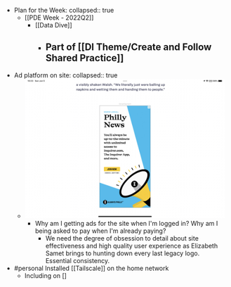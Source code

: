 - Plan for the Week:
  collapsed:: true
	- [[PDE Week - 2022Q2]]
		- [[Data Dive]]
			- Part of [[DI Theme/Create and Follow Shared Practice]]
				-
- Ad platform on site:
  collapsed:: true
	- ![2022-06-05-10-24-40.jpeg](../assets/2022-06-05-10-24-40.jpeg)
		- Why am I getting ads for the site when I'm logged in? Why am I being asked to pay when I'm already paying?
			- We need the degree of obsession to detail about site effectiveness and high quality user experience as Elizabeth Samet brings to hunting down every last legacy logo. Essential consistency.
- #personal Installed [[Tailscale]] on the home network
	- Including on []